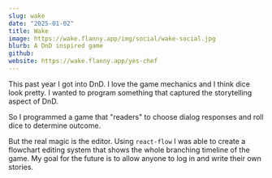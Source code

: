 ```yaml
---
slug: wake
date: "2025-01-02"
title: Wake
image: https://wake.flanny.app/img/social/wake-social.jpg
blurb: A DnD inspired game
github: 
website: https://wake.flanny.app/yes-chef
---
```


This past year I got into DnD. I love the game mechanics and I think dice look pretty.
I wanted to program something that captured the storytelling aspect of DnD.

So I programmed a game that "readers" to choose dialog responses and roll dice to determine outcome.

But the real magic is the editor. Using `react-flow` I was able to create a flowchart editing
system that shows the whole branching timeline of the game. My goal for the future is to allow anyone to
log in and write their own stories.

